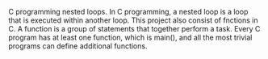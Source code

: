 C programming nested loops.
In C programming, a nested loop is a loop that is executed within another loop.
This project also consist of fnctions in C.
A function is a group of statements that together perform a task. Every C program has at least one function, which is main(), and all the most trivial programs can define additional functions.

